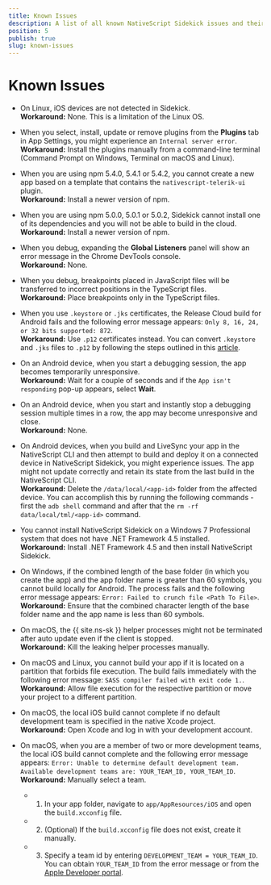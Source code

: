 ```yaml
---
title: Known Issues
description: A list of all known NativeScript Sidekick issues and their possible workarounds
position: 5
publish: true
slug: known-issues
---
```


# Known Issues

* On Linux, iOS devices are not detected in Sidekick.<br/>
**Workaround:** None. This is a limitation of the Linux OS.

* When you select, install, update or remove plugins from the **Plugins** tab in App Settings, you might experience an `Internal server error`.<br/>
**Workaround:** Install the plugins manually from a command-line terminal (Command Prompt on Windows, Terminal on macOS and Linux). 

* When you are using npm 5.4.0, 5.4.1 or 5.4.2, you cannot create a new app based on a template that contains the `nativescript-telerik-ui` plugin.<br/>
**Workaround:** Install a newer version of npm. 

* When you are using npm 5.0.0, 5.0.1 or 5.0.2, Sidekick cannot install one of its dependencies and you will not be able to build in the cloud.<br/>
**Workaround:** Install a newer version of npm.  

* When you debug, expanding the **Global Listeners** panel will show an error message in the Chrome DevTools console.<br/>
**Workaround:** None.

* When you debug, breakpoints placed in JavaScript files will be transferred to incorrect positions in the TypeScript files.<br/>
**Workaround:** Place breakpoints only in the TypeScript files.

* When you use `.keystore` or `.jks` certificates, the Release Cloud build for Android fails and the following error message appears: `Only 8, 16, 24, or 32 bits supported: 872`.<br/>
**Workaround:** Use `.p12` certificates instead. You can convert `.keystore` and `.jks` files to `.p12` by following the steps outlined in this [article](https://www.tbs-certificates.co.uk/FAQ/en/627.html).

* On an Android device, when you start a debugging session, the app becomes temporarily unresponsive.<br/>
**Workaround:** Wait for a couple of seconds and if the `App isn't responding` pop-up appears, select **Wait**. 

* On an Android device, when you start and instantly stop a debugging session multiple times in a row, the app may become unresponsive and close.<br/>
**Workaround:** None.  

* On Android devices, when you build and LiveSync your app in the NativeScript CLI and then attempt to build and deploy it on a connected device in NativeScript Sidekick, you might experience issues. The app might not update correctly and retain its state from the last build in the NativeScript CLI.<br/>
**Workaround:** Delete the `/data/local/<app-id>` folder from the affected device. You can accomplish this by running the following commands - first the `adb shell` command and after that the `rm -rf data/local/tml/<app-id>` command.

* You cannot install NativeScript Sidekick on a Windows 7 Professional system that does not have .NET Framework 4.5 installed.<br/>
**Workaround:** Install .NET Framework 4.5 and then install NativeScript Sidekick. 

* On Windows, if the combined length of the base folder (in which you create the app) and the app folder name is greater than 60 symbols, you cannot build locally for Android. The process fails and the following error message appears: `Error: Failed to crunch file <Path To File>`.<br/>
**Workaround:** Ensure that the combined character length of the base folder name and the app name is less than 60 symbols. 

* On macOS, the {{ site.ns-sk }} helper processes might not be terminated after auto update even if the client is stopped.<br/>
**Workaround:** Kill the leaking helper processes manually. 

* On macOS and Linux, you cannot build your app if it is located on a partition that forbids file execution. The build fails immediately with the following error message: `SASS compiler failed with exit code 1.`. <br/>
**Workaround:** Allow file execution for the respective partition or move your project to a different partition. 

* On macOS, the local iOS build cannot complete if no default development team is specified in the native Xcode project.<br/>
**Workaround:** Open Xcode and log in with your development account.

* On macOS, when you are a member of two or more development teams, the local iOS build cannot complete and the following error message appears: `Error: Unable to determine default development team. Available development teams are: YOUR_TEAM_ID, YOUR_TEAM_ID`.<br/>
**Workaround:** Manually select a team.
	* 1. In your app folder, navigate to `app/AppResources/iOS` and open the `build.xcconfig` file.
	* 2. (Optional) If the `build.xcconfig` file does not exist, create it manually.
	* 3. Specify a team id by entering `DEVELOPMENT_TEAM = YOUR_TEAM_ID`. You can obtain `YOUR_TEAM_ID` from the error message or from the [Apple Developer portal](https://developer.apple.com/account/#/membership). 

